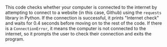 <p>This code checks whether your computer is connected to the internet by attempting to connect to a website (in this case, Github) using the <code>requests</code> library in Python. If the connection is successful, it prints "Internet check" and waits for 0.4 seconds before moving on to the rest of the code. If there is a <code>ConnectionError</code>, it means the computer is not connected to the internet, so it prompts the user to check their connection and exits the program.</p>
